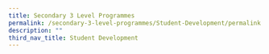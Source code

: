 ```yaml
---
title: Secondary 3 Level Programmes
permalink: /secondary-3-level-programmes/Student-Development/permalink
description: ""
third_nav_title: Student Development
---
```

